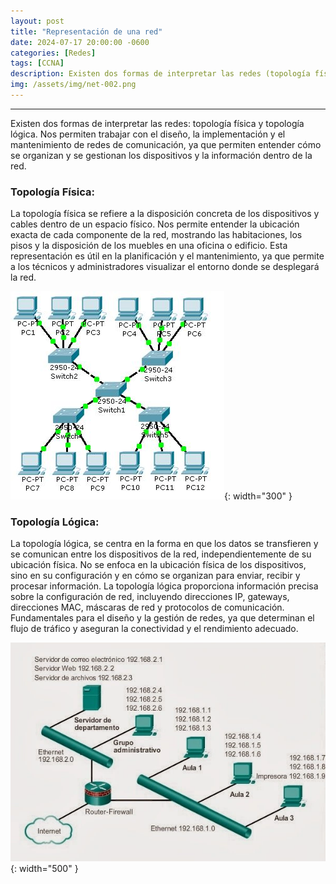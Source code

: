 ```yaml
---
layout: post
title: "Representación de una red"
date: 2024-07-17 20:00:00 -0600
categories: [Redes]
tags: [CCNA]
description: Existen dos formas de interpretar las redes (topología física y topología lógica).....
img: /assets/img/net-002.png
---
```


--- 

Existen dos formas de interpretar las redes: topología física y topología lógica. Nos permiten trabajar con el diseño, la implementación y el mantenimiento de redes de comunicación, ya que permiten entender cómo se organizan y se gestionan los dispositivos y la información dentro de la red.

### Topología Física:

La topología física se refiere a la disposición concreta de los dispositivos y cables dentro de un espacio físico. Nos permite entender la ubicación exacta de cada componente de la red, mostrando las habitaciones, los pisos y la disposición de los muebles en una oficina o edificio. Esta representación es útil en la planificación y el mantenimiento, ya que permite a los técnicos y administradores visualizar el entorno donde se desplegará la red.

![alt text](/assets/img/net-002-1.jpg){: width="300" }

### Topología Lógica:

La topología lógica, se centra en la forma en que los datos se transfieren y se comunican entre los dispositivos de la red, independientemente de su ubicación física. No se enfoca en la ubicación física de los dispositivos, sino en su configuración y en cómo se organizan para enviar, recibir y procesar información. La topología lógica proporciona información precisa sobre la configuración de red, incluyendo direcciones IP, gateways, direcciones MAC, máscaras de red y protocolos de comunicación. Fundamentales para el diseño y la gestión de redes, ya que determinan el flujo de tráfico y aseguran la conectividad y el rendimiento adecuado.

![alt text](/assets/img/net-002-2.png){: width="500" }
